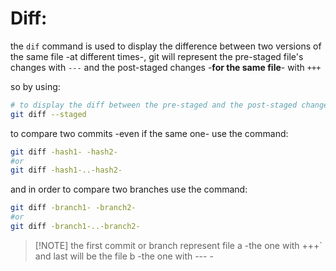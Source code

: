 <!-- @format -->

# Diff:

the `dif` command is used to display the difference between two versions of the same file -at different times-, git will represent the pre-staged file's changes with `---` and the post-staged changes -**for the same file**- with `+++`

so by using:

```bash
# to display the diff between the pre-staged and the post-staged changes for each staged file.
git diff --staged
```

to compare two commits -even if the same one- use the command:

```bash
git diff -hash1- -hash2-
#or
git diff -hash1-..-hash2-
```

and in order to compare two branches use the command:

```bash
git diff -branch1- -branch2-
#or
git diff -branch1-..-branch2-
```

> [!NOTE] the first commit or branch represent file a -the one with +++` and last will be the file b -the one with --- -
